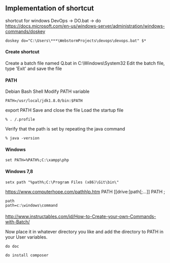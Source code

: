 ## Implementation of shortcut
shortcut for windows
DevOps -> DO.bat -> do
https://docs.microsoft.com/en-us/windows-server/administration/windows-commands/doskey
    
    doskey do="C:\Users\***\WebstormProjects\devops\devops.bat" $*    

#### Create shortcut
Create a batch file named Q.bat in C:\Windows\System32
Edit the batch file, type 'Exit' and save the file

#### PATH
Debian
Bash Shell
Modify PATH variable
    
    PATH=/usr/local/jdk1.8.0/bin:$PATH
     
export PATH
Save and close the file
Load the startup file
    
    % . /.profile
    
Verify that the path is set by repeating the java command
    
    % java -version

#### Windows
    
    set PATH=%PATH%;C:\xampp\php

#### Windows 7,8
    
    setx path "%path%;C:\Program Files (x86)\Git\bin\"

https://www.computerhope.com/pathhlp.htm
    PATH [[drive:]path[;...]]
    PATH ;
    
    path
    path=c:\windows\command
    
####
http://www.instructables.com/id/How-to-Create-your-own-Commands-with-Batch/

Now place it in whatever directory you like and add the directory to PATH in your User variables.

    
    do doc
    
    do install composer